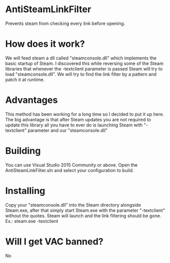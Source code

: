 # AntiSteamLinkFilter
Prevents steam from checking every link before opening.

# How does it work?
We will feed steam a dll called "steamconsole.dll" which implements the basic startup of Steam. I discovered this while reversing some of the Steam libraries that whenever the -textclient parameter is passed Steam will try to load "steamconsole.dll". We will try to find the link filter by a pattern and patch it at runtime.

# Advantages
This method has been working for a long time so I decided to put it up here. The big advantage is that after Steam updates you are not required to update this library all you have to ever do is launching Steam with "-textclient" parameter and our "steamconsole.dll"

# Building
You can use Visual Studio 2015 Community or above. Open the AntiSteamLinkFilter.sln and select your configuration to build.

# Installing
Copy your "steamconsole.dll" into the Steam directory alongside Steam.exe, after that simply start Steam.exe with the parameter "-textclient" without the quotes. Steam will launch and the link filtering should be gone.
Ex.: steam.exe -textclient

# Will I get VAC banned?
No
